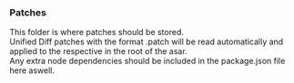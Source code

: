 ### Patches

This folder is where patches should be stored.  
Unified Diff patches with the format <file>.patch will be read automatically and applied to the respective <file> in the root of the asar.  
Any extra node dependencies should be included in the package.json file here aswell. 
